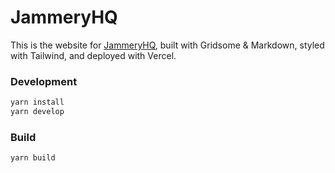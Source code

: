 # JammeryHQ

This is the website for [JammeryHQ](https://jammeryhq.com), built with Gridsome & Markdown, styled with Tailwind, and deployed with Vercel.

### Development

```bash
yarn install
yarn develop
```

### Build

```bash
yarn build
```
